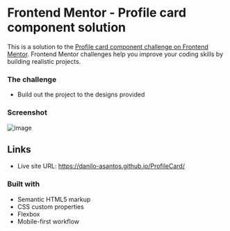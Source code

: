# Frontend Mentor - Profile card component solution

This is a solution to the [Profile card component challenge on Frontend Mentor](https://www.frontendmentor.io/challenges/profile-card-component-cfArpWshJ). Frontend Mentor challenges help you improve your coding skills by building realistic projects. 

### The challenge

- Build out the project to the designs provided

### Screenshot

![image](https://github.com/danilo-asantos/ProfileCard/assets/120734288/e36a90a8-1378-4732-b35d-483a1e212ecc)


## Links
- Live site URL: https://danilo-asantos.github.io/ProfileCard/

### Built with

- Semantic HTML5 markup
- CSS custom properties
- Flexbox
- Mobile-first workflow

